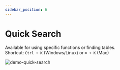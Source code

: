 ```yaml
---
sidebar_position: 6
---
```


# Quick Search

Available for using specific functions or finding tables.  
Shortcut: `Ctrl + K` (Windows/Linux) or `⌘ + K` (Mac)

![demo-quick-search](/img/demo-quick-search.webp)
